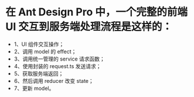 # 在 Ant Design Pro 中，一个完整的前端 UI 交互到服务端处理流程是这样的：

- 1、UI 组件交互操作；
- 2、调用 model 的 effect；
- 3、调用统一管理的 service 请求函数；
- 4、使用封装的 request.ts 发送请求；
- 5、获取服务端返回；
- 6、然后调用 reducer 改变 state；
- 7、更新 model。


